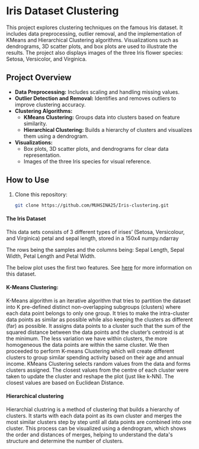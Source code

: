 # Iris Dataset Clustering

This project explores clustering techniques on the famous Iris dataset. It includes data preprocessing, outlier removal, and the implementation of KMeans and Hierarchical Clustering algorithms. Visualizations such as dendrograms, 3D scatter plots, and box plots are used to illustrate the results. The project also displays images of the three Iris flower species: Setosa, Versicolor, and Virginica.

## Project Overview

- **Data Preprocessing:** Includes scaling and handling missing values.
- **Outlier Detection and Removal:** Identifies and removes outliers to improve clustering accuracy.
- **Clustering Algorithms:**
  - **KMeans Clustering:** Groups data into clusters based on feature similarity.
  - **Hierarchical Clustering:** Builds a hierarchy of clusters and visualizes them using a dendrogram.
- **Visualizations:** 
  - Box plots, 3D scatter plots, and dendrograms for clear data representation.
  - Images of the three Iris species for visual reference.

## How to Use

1. Clone this repository:
   ```bash
   git clone https://github.com/MUHSINA25/Iris-clustering.git


#### The Iris Dataset
This data sets consists of 3 different types of irises’ (Setosa, Versicolour, and Virginica) petal and sepal length, stored in a 150x4 numpy.ndarray

The rows being the samples and the columns being: Sepal Length, Sepal Width, Petal Length and Petal Width.

The below plot uses the first two features. See [here](https://en.wikipedia.org/wiki/Iris_flower_data_set) for more information on this dataset.


#### K-Means Clustering:

K-Means algorithm is an iterative algorithm that tries to partition the dataset into K
pre-defined distinct non-overlapping subgroups (clusters) where each data point belongs
to only one group. It tries to make the intra-cluster data points as similar as possible
while also keeping the clusters as different (far) as possible. It assigns data points to a
cluster such that the sum of the squared distance between the data points and the
cluster’s centroid is at the minimum. The less variation we have within clusters, the
more homogeneous the data points are within the same cluster.
We then proceeded to perform K-means Clustering which will create different
clusters to group similar spending activity based on their age and annual income. KMeans Clustering selects random values from the data and forms clusters assigned. The
closest values from the centre of each cluster were taken to update the cluster and
reshape the plot (just like k-NN). The closest values are based on Euclidean Distance.
#### Hierarchical clustering 
Hierarchial clustring is a method of clustering that builds a hierarchy of clusters. It starts with each data point as its own cluster and merges the most similar clusters step by step until all data points are combined into one cluster. This process can be visualized using a dendrogram, which shows the order and distances of merges, helping to understand the data's structure and determine the number of clusters.

##
